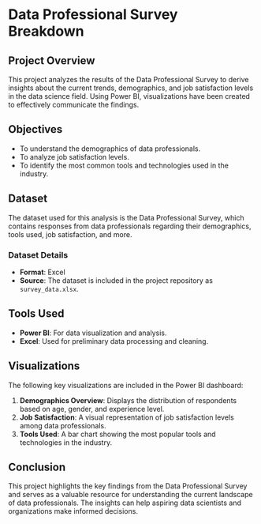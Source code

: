 # Data Professional Survey Breakdown

## Project Overview
This project analyzes the results of the Data Professional Survey to derive insights about the current trends, demographics, and job satisfaction levels in the data science field. Using Power BI, visualizations have been created to effectively communicate the findings.

## Objectives
- To understand the demographics of data professionals.
- To analyze job satisfaction levels.
- To identify the most common tools and technologies used in the industry.

## Dataset
The dataset used for this analysis is the Data Professional Survey, which contains responses from data professionals regarding their demographics, tools used, job satisfaction, and more.

### Dataset Details
- **Format**: Excel
- **Source**: The dataset is included in the project repository as `survey_data.xlsx`.

## Tools Used
- **Power BI**: For data visualization and analysis.
- **Excel**: Used for preliminary data processing and cleaning.

## Visualizations
The following key visualizations are included in the Power BI dashboard:
1. **Demographics Overview**: Displays the distribution of respondents based on age, gender, and experience level.
2. **Job Satisfaction**: A visual representation of job satisfaction levels among data professionals.
3. **Tools Used**: A bar chart showing the most popular tools and technologies in the industry.

## Conclusion
This project highlights the key findings from the Data Professional Survey and serves as a valuable resource for understanding the current landscape of data professionals. The insights can help aspiring data scientists and organizations make informed decisions.




